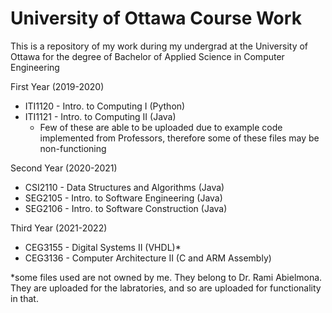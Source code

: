 # University of Ottawa Course Work
This is a repository of my work during my undergrad at the University of Ottawa
for the degree of Bachelor of Applied Science in Computer Engineering

First Year (2019-2020)
- ITI1120 - Intro. to Computing I (Python)
- ITI1121 - Intro. to Computing II (Java)
  - Few of these are able to be uploaded due to example code implemented from Professors, therefore some of these files may be non-functioning

Second Year (2020-2021)
- CSI2110 - Data Structures and Algorithms (Java)
- SEG2105 - Intro. to Software Engineering (Java)
- SEG2106 - Intro. to Software Construction (Java)

Third Year (2021-2022)
- CEG3155 - Digital Systems II (VHDL)*
- CEG3136 - Computer Architecture II (C and ARM Assembly)

*some files used are not owned by me. They belong to Dr. Rami Abielmona. They are uploaded for the labratories, and so are uploaded for functionality in that.
